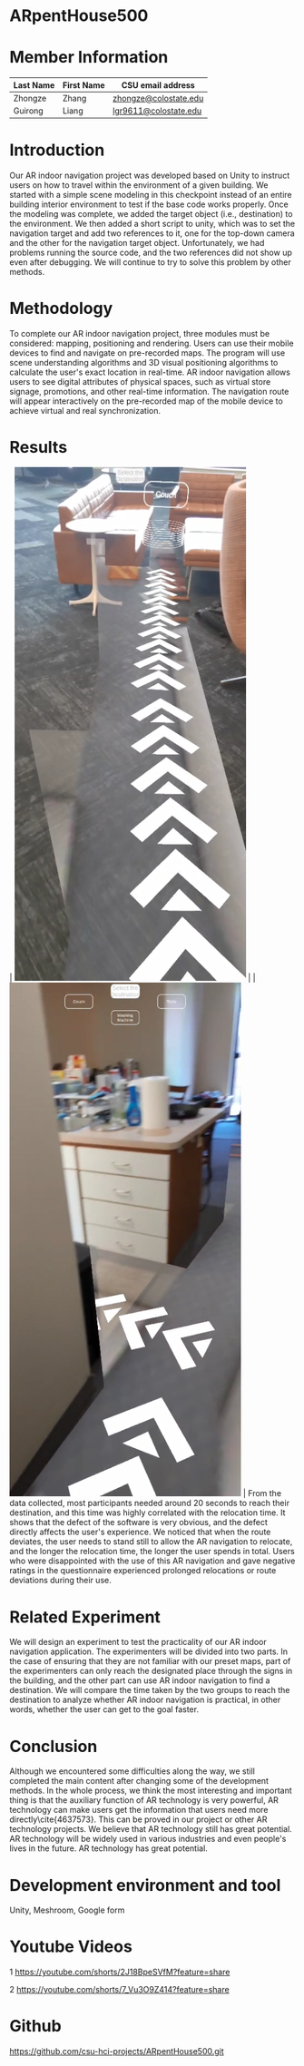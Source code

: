# ARpentHouse500
# Member Information
Last Name | First Name | CSU email address
-----------|------------|-----------
Zhongze     |Zhang     |zhongze@colostate.edu
Guirong     | Liang    |lgr9611@colostate.edu


# Introduction
Our AR indoor navigation project was developed based on Unity to instruct users on how to travel within the environment of a given building. We started with a simple scene modeling in this checkpoint instead of an entire building interior environment to test if the base code works properly. Once the modeling was complete, we added the target object (i.e., destination) to the environment. We then added a short script to unity, which was to set the navigation target and add two references to it, one for the top-down camera and the other for the navigation target object. Unfortunately, we had problems running the source code, and the two references did not show up even after debugging. We will continue to try to solve this problem by other methods.

# Methodology
To complete our AR indoor navigation project, three modules must be considered: mapping, positioning and rendering. Users can use their mobile devices to find and navigate on pre-recorded maps. The program will use scene understanding algorithms and 3D visual positioning algorithms to calculate the user's exact location in real-time. AR indoor navigation allows users to see digital attributes of physical spaces, such as virtual store signage, promotions, and other real-time information. The navigation route will appear interactively on the pre-recorded map of the mobile device to achieve virtual and real synchronization.

# Results
| ![TeamImages](TeamImages/WechatIMG10640.png)   |
| ![TeamImages](TeamImages/WechatIMG10642.png)   |
From the data collected, most participants needed around 20 seconds to reach their destination, and this time was highly correlated with the relocation time. It shows that the defect of the software is very obvious, and the defect directly affects the user's experience. We noticed that when the route deviates, the user needs to stand still to allow the AR navigation to relocate, and the longer the relocation time, the longer the user spends in total. Users who were disappointed with the use of this AR navigation and gave negative ratings in the questionnaire experienced prolonged relocations or route deviations during their use.
        
# Related Experiment
We will design an experiment to test the practicality of our AR indoor navigation application. The experimenters will be divided into two parts. In the case of ensuring that they are not familiar with our preset maps, part of the experimenters can only reach the designated place through the signs in the building, and the other part can use AR indoor navigation to find a destination. We will compare the time taken by the two groups to reach the destination to analyze whether AR indoor navigation is practical, in other words, whether the user can get to the goal faster.

# Conclusion
Although we encountered some difficulties along the way, we still completed the main content after changing some of the development methods. In the whole process, we think the most interesting and important thing is that the auxiliary function of AR technology is very powerful, AR technology can make users get the information that users need more directly\cite{4637573}. This can be proved in our project or other AR technology projects. We believe that AR technology still has great potential. AR technology will be widely used in various industries and even people's lives in the future. AR technology has great potential.

# Development environment and tool
Unity, Meshroom, Google form

# Youtube Videos
1 https://youtube.com/shorts/2J18BpeSVfM?feature=share 


2 https://youtube.com/shorts/7_Vu3O9Z414?feature=share

# Github
https://github.com/csu-hci-projects/ARpentHouse500.git
